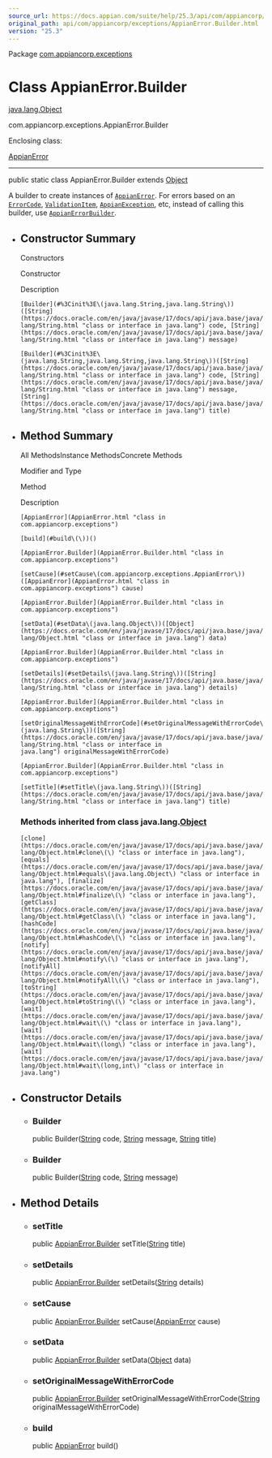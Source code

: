```yaml
---
source_url: https://docs.appian.com/suite/help/25.3/api/com/appiancorp/exceptions/AppianError.Builder.html
original_path: api/com/appiancorp/exceptions/AppianError.Builder.html
version: "25.3"
---
```


Package [com.appiancorp.exceptions](package-summary.html)

# Class AppianError.Builder

[java.lang.Object](https://docs.oracle.com/en/java/javase/17/docs/api/java.base/java/lang/Object.html "class or interface in java.lang")

com.appiancorp.exceptions.AppianError.Builder

Enclosing class:

[AppianError](AppianError.html "class in com.appiancorp.exceptions")

* * *

public static class AppianError.Builder extends [Object](https://docs.oracle.com/en/java/javase/17/docs/api/java.base/java/lang/Object.html "class or interface in java.lang")

A builder to create instances of [`AppianError`](AppianError.html "class in com.appiancorp.exceptions"). For errors based on an [`ErrorCode`](../suiteapi/common/exceptions/ErrorCode.html "class in com.appiancorp.suiteapi.common.exceptions"), [`ValidationItem`](../suiteapi/common/ValidationItem.html "class in com.appiancorp.suiteapi.common"), [`AppianException`](../suiteapi/common/exceptions/AppianException.html "class in com.appiancorp.suiteapi.common.exceptions"), etc, instead of calling this builder, use [`AppianErrorBuilder`](AppianErrorBuilder.html "class in com.appiancorp.exceptions").

-   ## Constructor Summary

    Constructors

    Constructor

    Description

    `[Builder](#%3Cinit%3E\(java.lang.String,java.lang.String\))([String](https://docs.oracle.com/en/java/javase/17/docs/api/java.base/java/lang/String.html "class or interface in java.lang") code, [String](https://docs.oracle.com/en/java/javase/17/docs/api/java.base/java/lang/String.html "class or interface in java.lang") message)`

    `[Builder](#%3Cinit%3E\(java.lang.String,java.lang.String,java.lang.String\))([String](https://docs.oracle.com/en/java/javase/17/docs/api/java.base/java/lang/String.html "class or interface in java.lang") code, [String](https://docs.oracle.com/en/java/javase/17/docs/api/java.base/java/lang/String.html "class or interface in java.lang") message, [String](https://docs.oracle.com/en/java/javase/17/docs/api/java.base/java/lang/String.html "class or interface in java.lang") title)`

-   ## Method Summary

    All MethodsInstance MethodsConcrete Methods

    Modifier and Type

    Method

    Description

    `[AppianError](AppianError.html "class in com.appiancorp.exceptions")`

    `[build](#build\(\))()`

    `[AppianError.Builder](AppianError.Builder.html "class in com.appiancorp.exceptions")`

    `[setCause](#setCause\(com.appiancorp.exceptions.AppianError\))([AppianError](AppianError.html "class in com.appiancorp.exceptions") cause)`

    `[AppianError.Builder](AppianError.Builder.html "class in com.appiancorp.exceptions")`

    `[setData](#setData\(java.lang.Object\))([Object](https://docs.oracle.com/en/java/javase/17/docs/api/java.base/java/lang/Object.html "class or interface in java.lang") data)`

    `[AppianError.Builder](AppianError.Builder.html "class in com.appiancorp.exceptions")`

    `[setDetails](#setDetails\(java.lang.String\))([String](https://docs.oracle.com/en/java/javase/17/docs/api/java.base/java/lang/String.html "class or interface in java.lang") details)`

    `[AppianError.Builder](AppianError.Builder.html "class in com.appiancorp.exceptions")`

    `[setOriginalMessageWithErrorCode](#setOriginalMessageWithErrorCode\(java.lang.String\))([String](https://docs.oracle.com/en/java/javase/17/docs/api/java.base/java/lang/String.html "class or interface in java.lang") originalMessageWithErrorCode)`

    `[AppianError.Builder](AppianError.Builder.html "class in com.appiancorp.exceptions")`

    `[setTitle](#setTitle\(java.lang.String\))([String](https://docs.oracle.com/en/java/javase/17/docs/api/java.base/java/lang/String.html "class or interface in java.lang") title)`

    ### Methods inherited from class java.lang.[Object](https://docs.oracle.com/en/java/javase/17/docs/api/java.base/java/lang/Object.html "class or interface in java.lang")

    `[clone](https://docs.oracle.com/en/java/javase/17/docs/api/java.base/java/lang/Object.html#clone\(\) "class or interface in java.lang"), [equals](https://docs.oracle.com/en/java/javase/17/docs/api/java.base/java/lang/Object.html#equals\(java.lang.Object\) "class or interface in java.lang"), [finalize](https://docs.oracle.com/en/java/javase/17/docs/api/java.base/java/lang/Object.html#finalize\(\) "class or interface in java.lang"), [getClass](https://docs.oracle.com/en/java/javase/17/docs/api/java.base/java/lang/Object.html#getClass\(\) "class or interface in java.lang"), [hashCode](https://docs.oracle.com/en/java/javase/17/docs/api/java.base/java/lang/Object.html#hashCode\(\) "class or interface in java.lang"), [notify](https://docs.oracle.com/en/java/javase/17/docs/api/java.base/java/lang/Object.html#notify\(\) "class or interface in java.lang"), [notifyAll](https://docs.oracle.com/en/java/javase/17/docs/api/java.base/java/lang/Object.html#notifyAll\(\) "class or interface in java.lang"), [toString](https://docs.oracle.com/en/java/javase/17/docs/api/java.base/java/lang/Object.html#toString\(\) "class or interface in java.lang"), [wait](https://docs.oracle.com/en/java/javase/17/docs/api/java.base/java/lang/Object.html#wait\(\) "class or interface in java.lang"), [wait](https://docs.oracle.com/en/java/javase/17/docs/api/java.base/java/lang/Object.html#wait\(long\) "class or interface in java.lang"), [wait](https://docs.oracle.com/en/java/javase/17/docs/api/java.base/java/lang/Object.html#wait\(long,int\) "class or interface in java.lang")`

-   ## Constructor Details

    -   ### Builder

        public Builder([String](https://docs.oracle.com/en/java/javase/17/docs/api/java.base/java/lang/String.html "class or interface in java.lang") code, [String](https://docs.oracle.com/en/java/javase/17/docs/api/java.base/java/lang/String.html "class or interface in java.lang") message, [String](https://docs.oracle.com/en/java/javase/17/docs/api/java.base/java/lang/String.html "class or interface in java.lang") title)

    -   ### Builder

        public Builder([String](https://docs.oracle.com/en/java/javase/17/docs/api/java.base/java/lang/String.html "class or interface in java.lang") code, [String](https://docs.oracle.com/en/java/javase/17/docs/api/java.base/java/lang/String.html "class or interface in java.lang") message)

-   ## Method Details

    -   ### setTitle

        public [AppianError.Builder](AppianError.Builder.html "class in com.appiancorp.exceptions") setTitle([String](https://docs.oracle.com/en/java/javase/17/docs/api/java.base/java/lang/String.html "class or interface in java.lang") title)

    -   ### setDetails

        public [AppianError.Builder](AppianError.Builder.html "class in com.appiancorp.exceptions") setDetails([String](https://docs.oracle.com/en/java/javase/17/docs/api/java.base/java/lang/String.html "class or interface in java.lang") details)

    -   ### setCause

        public [AppianError.Builder](AppianError.Builder.html "class in com.appiancorp.exceptions") setCause([AppianError](AppianError.html "class in com.appiancorp.exceptions") cause)

    -   ### setData

        public [AppianError.Builder](AppianError.Builder.html "class in com.appiancorp.exceptions") setData([Object](https://docs.oracle.com/en/java/javase/17/docs/api/java.base/java/lang/Object.html "class or interface in java.lang") data)

    -   ### setOriginalMessageWithErrorCode

        public [AppianError.Builder](AppianError.Builder.html "class in com.appiancorp.exceptions") setOriginalMessageWithErrorCode([String](https://docs.oracle.com/en/java/javase/17/docs/api/java.base/java/lang/String.html "class or interface in java.lang") originalMessageWithErrorCode)

    -   ### build

        public [AppianError](AppianError.html "class in com.appiancorp.exceptions") build()
